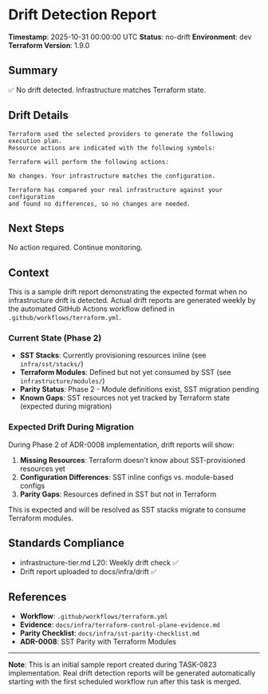 # Drift Detection Report

**Timestamp**: 2025-10-31 00:00:00 UTC
**Status**: no-drift
**Environment**: dev
**Terraform Version**: 1.9.0

## Summary

✅ No drift detected. Infrastructure matches Terraform state.

## Drift Details

```
Terraform used the selected providers to generate the following execution plan.
Resource actions are indicated with the following symbols:

Terraform will perform the following actions:

No changes. Your infrastructure matches the configuration.

Terraform has compared your real infrastructure against your configuration
and found no differences, so no changes are needed.
```

## Next Steps

No action required. Continue monitoring.

## Context

This is a sample drift report demonstrating the expected format when no infrastructure drift is detected. Actual drift reports are generated weekly by the automated GitHub Actions workflow defined in `.github/workflows/terraform.yml`.

### Current State (Phase 2)

- **SST Stacks**: Currently provisioning resources inline (see `infra/sst/stacks/`)
- **Terraform Modules**: Defined but not yet consumed by SST (see `infrastructure/modules/`)
- **Parity Status**: Phase 2 - Module definitions exist, SST migration pending
- **Known Gaps**: SST resources not yet tracked by Terraform state (expected during migration)

### Expected Drift During Migration

During Phase 2 of ADR-0008 implementation, drift reports will show:

1. **Missing Resources**: Terraform doesn't know about SST-provisioned resources yet
2. **Configuration Differences**: SST inline configs vs. module-based configs
3. **Parity Gaps**: Resources defined in SST but not in Terraform

This is expected and will be resolved as SST stacks migrate to consume Terraform modules.

## Standards Compliance

- infrastructure-tier.md L20: Weekly drift check ✅
- Drift report uploaded to docs/infra/drift ✅

## References

- **Workflow**: `.github/workflows/terraform.yml`
- **Evidence**: `docs/infra/terraform-control-plane-evidence.md`
- **Parity Checklist**: `docs/infra/sst-parity-checklist.md`
- **ADR-0008**: SST Parity with Terraform Modules

---

**Note**: This is an initial sample report created during TASK-0823 implementation. Real drift detection reports will be generated automatically starting with the first scheduled workflow run after this task is merged.
